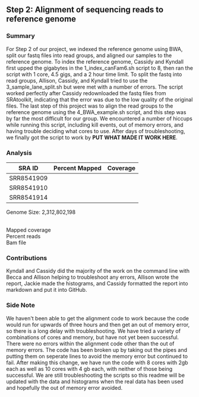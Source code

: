 ## Step 2: Alignment of sequencing reads to reference genome

### Summary 

For Step 2 of our project, we indexed the reference genome using BWA, split our fastq files into read groups, and aligned our samples to the reference genome. To index the reference genome, Cassidy and Kyndall first upped the gigabytes in the 1_index_canFam6.sh script to 8, then ran the script with 1 core, 4.5 gigs, and a 2 hour time limit. To split the fastq into read groups, Allison, Cassidy, and Kyndall tried to use the 3_sample_lane_split.sh but were met with a number of errors. The script worked perfectly after Cassidy redownloaded the fastq files from SRAtoolkit, indicating that the error was due to the low quality of the original files. The last step of this project was to align the read groups to the reference genome using the 4_BWA_example.sh script, and this step was by far the most difficult for our group. We encountered a number of hiccups while running this script, including kill events, out of memory errors, and having trouble deciding what cores to use. After days of troubleshooting, we finally got the script to work by __PUT WHAT MADE IT WORK HERE__.


### Analysis
| SRA ID | Percent Mapped | Coverage |
| :-----: | :-----: | :-----: |
| SRR8541909 |  |  |
| SRR8541910 |  |  |
| SRR8541914 |  |  |

Genome Size: 2,312,802,198  
<br>

Mapped coverage  
Percent reads  
Bam file  


### Contributions 

Kyndall and Cassidy did the majority of the work on the command line with Becca and Allison helping to troubleshoot any errors, Allison wrote the report, Jackie made the histograms, and Cassidy formatted the report into markdown and put it into GitHub. 

### Side Note

We haven't been able to get the alignment code to work because the code would run for upwards of three hours and then get an out of memory error, so there is a long delay with troubleshooting. We have tried a variety of combinations of cores and memory, but have not yet been successful. There were no errors within the alignment code other than the out of memory errors. The code has been broken up by taking out the pipes and putting them on seperate lines to avoid the memory error but continued to fail. After making this change, we have run the code with 8 cores with 2gb each as well as 10 cores with 4 gb each, with neither of those being successful. We are still troubleshooting the scripts so this readme will be updated with the data and histograms when the real data has been used and hopefully the out of memory error avoided.
